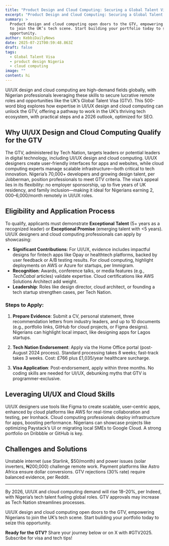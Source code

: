 ```yaml
---
title: "Product Design and Cloud Computing: Securing a Global Talent Visa"
excerpt: "Product Design and Cloud Computing: Securing a Global Talent Visa"
summary: >
  Product design and cloud computing open doors to the GTV, empowering Nigerians
  to join the UK’s tech scene. Start building your portfolio today to seize this
  opportunity.
author: KebbiDailyNews
date: 2025-07-21T00:59:48.863Z
draft: false
tags:
  - Global Talent Visa
  - product design Nigeria
  - cloud computing
image: ""
content: hi
---
```


UI/UX design and cloud computing are high-demand fields globally, with Nigerian professionals leveraging these skills to secure lucrative remote roles and opportunities like the UK’s Global Talent Visa (GTV). This 500-word blog explores how expertise in UI/UX design and cloud computing can unlock the GTV, offering a pathway to work in the UK’s thriving tech ecosystem, with practical steps and a 2026 outlook, optimized for SEO.

## Why UI/UX Design and Cloud Computing Qualify for the GTV

The GTV, administered by Tech Nation, targets leaders or potential leaders in digital technology, including UI/UX design and cloud computing. UI/UX designers create user-friendly interfaces for apps and websites, while cloud computing experts manage scalable infrastructure—both critical to tech innovation. Nigeria’s 70,000+ developers and growing design talent, per Jobberman, position professionals to meet GTV criteria. The visa’s appeal lies in its flexibility: no employer sponsorship, up to five years of UK residency, and family inclusion—making it ideal for Nigerians earning $2,000–$6,000/month remotely in UI/UX roles.

## Eligibility and Application Process

To qualify, applicants must demonstrate **Exceptional Talent** (5+ years as a recognized leader) or **Exceptional Promise** (emerging talent with <5 years). UI/UX designers and cloud computing professionals can apply by showcasing:

- **Significant Contributions**: For UI/UX, evidence includes impactful designs for fintech apps like Opay or healthtech platforms, backed by user feedback or A/B testing results. For cloud computing, highlight deployments on AWS or Azure for startups, per Immigram.
- **Recognition**: Awards, conference talks, or media features (e.g., *TechCabal* articles) validate expertise. Cloud certifications like AWS Solutions Architect add weight.
- **Leadership**: Roles like design director, cloud architect, or founding a tech startup strengthen cases, per Tech Nation.

### Steps to Apply:

1. **Prepare Evidence**: Submit a CV, personal statement, three recommendation letters from industry leaders, and up to 10 documents (e.g., portfolio links, GitHub for cloud projects, or Figma designs). Nigerians can highlight local impact, like designing apps for Lagos startups.

2. **Tech Nation Endorsement**: Apply via the Home Office portal (post-August 2024 process). Standard processing takes 8 weeks; fast-track takes 3 weeks. Cost: £766 plus £1,035/year healthcare surcharge.

3. **Visa Application**: Post-endorsement, apply within three months. No coding skills are needed for UI/UX, debunking myths that GTV is programmer-exclusive.

## Leveraging UI/UX and Cloud Skills

UI/UX designers use tools like Figma to create scalable, user-centric apps, enhanced by cloud platforms like AWS for real-time collaboration and testing, per Ironhack. Cloud computing professionals deploy infrastructure for apps, boosting performance. Nigerians can showcase projects like optimizing Paystack’s UI or migrating local SMEs to Google Cloud. A strong portfolio on Dribbble or GitHub is key.

## Challenges and Solutions

Unstable internet (use Starlink, $50/month) and power issues (solar inverters, ₦200,000) challenge remote work. Payment platforms like Astro Africa ensure dollar conversions. GTV rejections (30% rate) require balanced evidence, per Reddit.

---

By 2026, UI/UX and cloud computing demand will rise 18–20%, per Indeed, with Nigeria’s tech talent fueling global roles. GTV approvals may increase as Tech Nation streamlines processes.

UI/UX design and cloud computing open doors to the GTV, empowering Nigerians to join the UK’s tech scene. Start building your portfolio today to seize this opportunity.

**Ready for the GTV?** Share your journey below or on X with #GTV2025. Subscribe for visa and tech tips!
